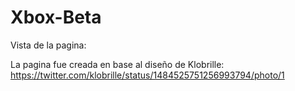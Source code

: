 # Xbox-Beta
Vista de la pagina:

La pagina fue creada en base al diseño de Klobrille: https://twitter.com/klobrille/status/1484525751256993794/photo/1
